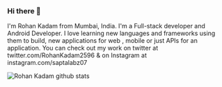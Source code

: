 ### Hi there 👋

I'm Rohan Kadam from Mumbai, India. I'm a Full-stack developer and Android Developer. I love learning new languages and frameworks using them to build, new applications for web , mobile or just APIs for an application.
You can check out my work on twitter at
twitter.com/RohanKadam2596  & on Instagram  at instagram.com/saptalabz07


![Rohan Kadam github stats](https://github-readme-stats.vercel.app/api?username=Rohan2596&show_icons=true&theme=dark)

